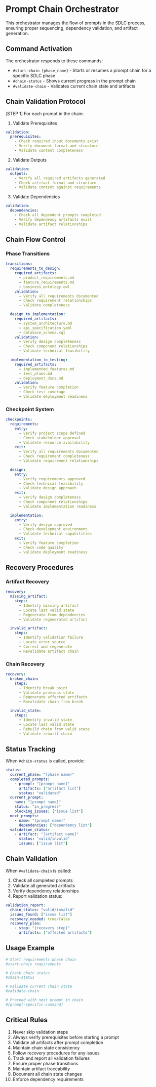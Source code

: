 # Prompt Chain Orchestrator

This orchestrator manages the flow of prompts in the SDLC process, ensuring proper sequencing, dependency validation, and artifact generation.

## Command Activation

The orchestrator responds to these commands:
- `#start-chain [phase_name]` - Starts or resumes a prompt chain for a specific SDLC phase
- `#chain-status` - Shows current progress in the prompt chain
- `#validate-chain` - Validates current chain state and artifacts

## Chain Validation Protocol

[STEP 1] For each prompt in the chain:

1. Validate Prerequisites
```yaml
validation:
  prerequisites:
    - Check required input documents exist
    - Verify document format and structure
    - Validate content completeness
```

2. Validate Outputs
```yaml
validation:
  outputs:
    - Verify all required artifacts generated
    - Check artifact format and structure
    - Validate content against requirements
```

3. Validate Dependencies
```yaml
validation:
  dependencies:
    - Check all dependent prompts completed
    - Verify dependency artifacts exist
    - Validate artifact relationships
```

## Chain Flow Control

### Phase Transitions
```yaml
transitions:
  requirements_to_design:
    required_artifacts:
      - product_requirements.md
      - feature_requirements.md
      - business_ontology.owl
    validation:
      - Verify all requirements documented
      - Check requirement relationships
      - Validate completeness

  design_to_implementation:
    required_artifacts:
      - system_architecture.md
      - api_specification.yaml
      - database_schema.sql
    validation:
      - Verify design completeness
      - Check component relationships
      - Validate technical feasibility

  implementation_to_testing:
    required_artifacts:
      - implemented_features.md
      - test_plans.md
      - deployment_docs.md
    validation:
      - Verify feature completion
      - Check test coverage
      - Validate deployment readiness
```

### Checkpoint System
```yaml
checkpoints:
  requirements:
    entry:
      - Verify project scope defined
      - Check stakeholder approval
      - Validate resource availability
    exit:
      - Verify all requirements documented
      - Check requirement completeness
      - Validate requirement relationships

  design:
    entry:
      - Verify requirements approved
      - Check technical feasibility
      - Validate design approach
    exit:
      - Verify design completeness
      - Check component relationships
      - Validate implementation readiness

  implementation:
    entry:
      - Verify design approved
      - Check development environment
      - Validate technical capabilities
    exit:
      - Verify feature completion
      - Check code quality
      - Validate deployment readiness
```

## Recovery Procedures

### Artifact Recovery
```yaml
recovery:
  missing_artifact:
    steps:
      - Identify missing artifact
      - Locate last valid state
      - Regenerate from dependencies
      - Validate regenerated artifact

  invalid_artifact:
    steps:
      - Identify validation failure
      - Locate error source
      - Correct and regenerate
      - Revalidate artifact chain
```

### Chain Recovery
```yaml
recovery:
  broken_chain:
    steps:
      - Identify break point
      - Validate previous state
      - Regenerate affected artifacts
      - Revalidate chain from break

  invalid_state:
    steps:
      - Identify invalid state
      - Locate last valid state
      - Rebuild chain from valid state
      - Validate rebuilt chain
```

## Status Tracking

When `#chain-status` is called, provide:
```yaml
status:
  current_phase: "[phase name]"
  completed_prompts:
    - prompt: "[prompt name]"
      artifacts: ["artifact list"]
      status: "validated"
  current_prompt:
    name: "[prompt name]"
    status: "in_progress"
    blocking_issues: ["issue list"]
  next_prompts:
    - name: "[prompt name]"
      dependencies: ["dependency list"]
  validation_status:
    - artifact: "[artifact name]"
      status: "valid/invalid"
      issues: ["issue list"]
```

## Chain Validation

When `#validate-chain` is called:
1. Check all completed prompts
2. Validate all generated artifacts
3. Verify dependency relationships
4. Report validation status:
```yaml
validation_report:
  chain_status: "valid/invalid"
  issues_found: ["issue list"]
  recovery_needed: true/false
  recovery_plan:
    - step: "[recovery step]"
      artifacts: ["affected artifacts"]
```

## Usage Example

```bash
# Start requirements phase chain
#start-chain requirements

# Check chain status
#chain-status

# Validate current chain state
#validate-chain

# Proceed with next prompt in chain
#[prompt-specific-command]
```

## Critical Rules

1. Never skip validation steps
2. Always verify prerequisites before starting a prompt
3. Validate all artifacts after prompt completion
4. Maintain chain state consistency
5. Follow recovery procedures for any issues
6. Track and report all validation failures
7. Ensure proper phase transitions
8. Maintain artifact traceability
9. Document all chain state changes
10. Enforce dependency requirements

